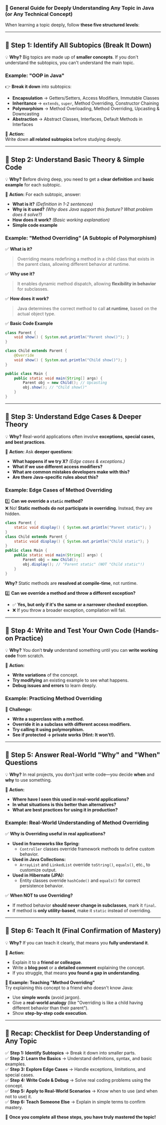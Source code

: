 ### **📌 General Guide for Deeply Understanding Any Topic in Java (or Any Technical Concept)**

When learning a topic deeply, follow **these five structured levels**:

---

## **🔹 Step 1: Identify All Subtopics (Break It Down)**

💡 **Why?** Big topics are made up of **smaller concepts**. If you don't understand the subtopics, you can't understand the main topic.

### **Example: "OOP in Java"**

👉 **Break it down** into subtopics:

- **Encapsulation** → Getters/Setters, Access Modifiers, Immutable Classes
- **Inheritance** → `extends`, `super`, Method Overriding, Constructor Chaining
- **Polymorphism** → Method Overloading, Method Overriding, Upcasting & Downcasting
- **Abstraction** → Abstract Classes, Interfaces, Default Methods in Interfaces

🎯 **Action:**  
Write down **all related subtopics** before studying deeply.

---

## **🔹 Step 2: Understand Basic Theory & Simple Code**

💡 **Why?** Before diving deep, you need to get a **clear definition** and **basic example** for each subtopic.

🎯 **Action:** For each subtopic, answer:

- **What is it?** _(Definition in 1-2 sentences)_
- **Why is it used?** _(Why does Java support this feature? What problem does it solve?)_
- **How does it work?** _(Basic working explanation)_
- **Simple code example**

### **Example: "Method Overriding" (A Subtopic of Polymorphism)**

✅ **What is it?**

> Overriding means redefining a method in a child class that exists in the parent class, allowing different behavior at runtime.

✅ **Why use it?**

> It enables dynamic method dispatch, allowing **flexibility in behavior** for subclasses.

✅ **How does it work?**

> Java determines the correct method to call **at runtime**, based on the actual object type.

✅ **Basic Code Example**

```java
class Parent {
    void show() { System.out.println("Parent show()"); }
}

class Child extends Parent {
    @Override
    void show() { System.out.println("Child show()"); }
}

public class Main {
    public static void main(String[] args) {
        Parent obj = new Child(); // Upcasting
        obj.show(); // "Child show()"
    }
}
```

---

## **🔹 Step 3: Understand Edge Cases & Deeper Theory**

💡 **Why?** Real-world applications often involve **exceptions, special cases, and best practices**.

🎯 **Action:** Ask **deeper questions**:

- **What happens if we try X?** _(Edge cases & exceptions.)_
- **What if we use different access modifiers?**
- **What are common mistakes developers make with this?**
- **Are there Java-specific rules about this?**

### **Example: Edge Cases of Method Overriding**

1️⃣ **Can we override a `static` method?**  
 ❌ No! **Static methods do not participate in overriding**. Instead, they are hidden.

```java
class Parent {
    static void display() { System.out.println("Parent static"); }
}
class Child extends Parent {
    static void display() { System.out.println("Child static"); }
}
public class Main {
    public static void main(String[] args) {
        Parent obj = new Child();
        obj.display(); // "Parent static" (NOT "Child static"!)
    }
}
```

**Why?** Static methods are **resolved at compile-time**, not runtime.

2️⃣ **Can we override a method and throw a different exception?**

- ✅ **Yes, but only if it's the same or a narrower checked exception.**
- ❌ If you throw a broader exception, compilation will fail.

---

## **🔹 Step 4: Write and Test Your Own Code (Hands-on Practice)**

💡 **Why?** You don’t **truly** understand something until you can **write working code** from scratch.

🎯 **Action:**

- **Write variations** of the concept.
- **Try modifying** an existing example to see what happens.
- **Debug issues and errors** to learn deeply.

### **Example: Practicing Method Overriding**

📌 **Challenge:**

- **Write a superclass with a method.**
- **Override it in a subclass with different access modifiers.**
- **Try calling it using polymorphism.**
- **See if protected → private works (Hint: It won’t!).**

---

## **🔹 Step 5: Answer Real-World "Why" and "When" Questions**

💡 **Why?** In real projects, you don’t just write code—you decide **when** and **why** to use something.

🎯 **Action:**

- **Where have I seen this used in real-world applications?**
- **In what situations is this better than alternatives?**
- **What are best practices for using it in production?**

### **Example: Real-World Understanding of Method Overriding**

✅ **Why is Overriding useful in real applications?**

- **Used in frameworks like Spring:**
  - `Controller` classes override framework methods to define custom behavior.
- **Used in Java Collections:**
  - `ArrayList` and `LinkedList` override `toString()`, `equals()`, etc., to customize output.
- **Used in Hibernate (JPA):**
  - Entity classes override `hashCode()` and `equals()` for correct persistence behavior.

✅ **When NOT to use Overriding?**

- If method behavior **should never change in subclasses**, mark it `final`.
- If method is **only utility-based**, make it `static` instead of overriding.

---

## **🔹 Step 6: Teach It (Final Confirmation of Mastery)**

💡 **Why?** If you can teach it clearly, that means you **fully understand it**.

🎯 **Action:**

- Explain it to a **friend or colleague**.
- Write a **blog post** or a **detailed comment** explaining the concept.
- If you struggle, that means **you found a gap in understanding**.

📌 **Example: Teaching "Method Overriding"**  
Try explaining this concept to a friend who doesn't know Java:

- Use **simple words** (avoid jargon).
- Give a **real-world analogy** (like "Overriding is like a child having different behavior than their parent").
- Show **step-by-step code execution**.

---

## **🔹 Recap: Checklist for Deep Understanding of Any Topic**

✅ **Step 1: Identify Subtopics** → Break it down into smaller parts.  
✅ **Step 2: Learn the Basics** → Understand definitions, syntax, and basic examples.  
✅ **Step 3: Explore Edge Cases** → Handle exceptions, limitations, and special cases.  
✅ **Step 4: Write Code & Debug** → Solve real coding problems using the concept.  
✅ **Step 5: Apply to Real-World Scenarios** → Know when to use (and when not to use) it.  
✅ **Step 6: Teach Someone Else** → Explain in simple terms to confirm mastery.

🚀 **Once you complete all these steps, you have truly mastered the topic!**
